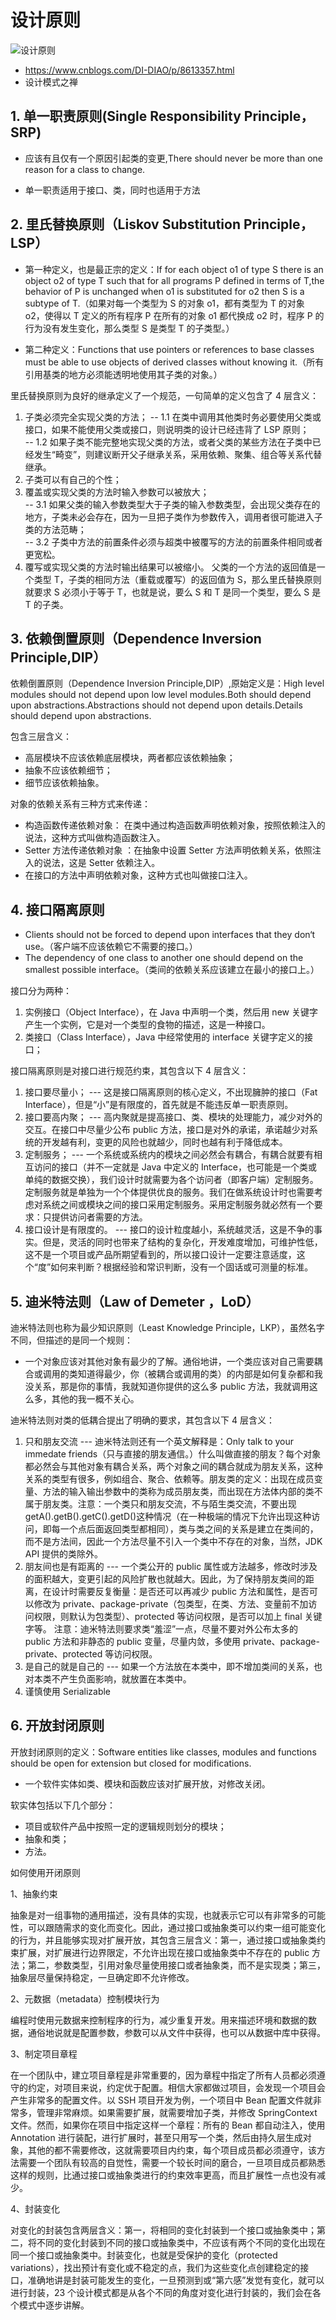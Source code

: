 # 设计原则


![设计原则](uml关系图.png)


- https://www.cnblogs.com/DI-DIAO/p/8613357.html
- 设计模式之禅

## 1. 单一职责原则(Single Responsibility Principle，SRP)

- 应该有且仅有一个原因引起类的变更,There should never be more than one reason for a class to change.

- 单一职责适用于接口、类，同时也适用于方法

## 2. 里氏替换原则（Liskov Substitution Principle，LSP）

- 第一种定义，也是最正宗的定义：If for each object o1 of type S there is an object o2 of
  type T such that for all programs P defined in terms of T,the behavior of P is unchanged when o1 is
  substituted for o2 then S is a subtype of T.（如果对每一个类型为 S 的对象 o1，都有类型为 T 的对象 o2，使得以 T 定义的所有程序 P 在所有的对象 o1 都代换成 o2 时，程序 P 的行为没有发生变化，那么类型 S 是类型 T 的子类型。）

- 第二种定义：Functions that use pointers or references to base classes must be able to use
  objects of derived classes without knowing it.（所有引用基类的地方必须能透明地使用其子类的对象。）

里氏替换原则为良好的继承定义了一个规范，一句简单的定义包含了 4 层含义：

1. 子类必须完全实现父类的方法；
   -- 1.1 在类中调用其他类时务必要使用父类或接口，如果不能使用父类或接口，则说明类的设计已经违背了 LSP 原则；  
   -- 1.2 如果子类不能完整地实现父类的方法，或者父类的某些方法在子类中已经发生“畸变”，则建议断开父子继承关系，采用依赖、聚集、组合等关系代替继承。
2. 子类可以有自己的个性；
3. 覆盖或实现父类的方法时输入参数可以被放大；  
   -- 3.1 如果父类的输入参数类型大于子类的输入参数类型，会出现父类存在的地方，子类未必会存在，因为一旦把子类作为参数传入，调用者很可能进入子类的方法范畴；  
   -- 3.2 子类中方法的前置条件必须与超类中被覆写的方法的前置条件相同或者更宽松。
4. 覆写或实现父类的方法时输出结果可以被缩小。
   父类的一个方法的返回值是一个类型 T，子类的相同方法（重载或覆写）的返回值为 S，那么里氏替换原则就要求 S 必须小于等于 T，也就是说，要么 S 和 T 是同一个类型，要么 S 是 T 的子类。

## 3. 依赖倒置原则（Dependence Inversion Principle,DIP）

依赖倒置原则（Dependence Inversion Principle,DIP）,原始定义是：High level modules should not depend upon low level modules.Both should depend upon abstractions.Abstractions should not depend upon details.Details should depend upon abstractions.

包含三层含义：

- 高层模块不应该依赖底层模块，两者都应该依赖抽象；
- 抽象不应该依赖细节；
- 细节应该依赖抽象。

对象的依赖关系有三种方式来传递：

- 构造函数传递依赖对象： 在类中通过构造函数声明依赖对象，按照依赖注入的说法，这种方式叫做构造函数注入。
- Setter 方法传递依赖对象 ：在抽象中设置 Setter 方法声明依赖关系，依照注入的说法，这是 Setter 依赖注入。
- 在接口的方法中声明依赖对象，这种方式也叫做接口注入。

## 4. 接口隔离原则

- Clients should not be forced to depend upon interfaces that they don‘t use。（客户端不应该依赖它不需要的接口。）
- The dependency of one class to another one should depend on the smallest possible interface。（类间的依赖关系应该建立在最小的接口上。）

接口分为两种：

1. 实例接口（Object Interface），在 Java 中声明一个类，然后用 new 关键字产生一个实例，它是对一个类型的食物的描述，这是一种接口。
2. 类接口（Class Interface），Java 中经常使用的 interface 关键字定义的接口；

接口隔离原则是对接口进行规范约束，其包含以下 4 层含义：

1. 接口要尽量小； --- 这是接口隔离原则的核心定义，不出现臃肿的接口（Fat Interface），但是“小”是有限度的，首先就是不能违反单一职责原则。
2. 接口要高内聚； --- 高内聚就是提高接口、类、模块的处理能力，减少对外的交互。在接口中尽量少公布 public 方法，接口是对外的承诺，承诺越少对系统的开发越有利，变更的风险也就越少，同时也越有利于降低成本。
3. 定制服务； --- 一个系统或系统内的模块之间必然会有耦合，有耦合就要有相互访问的接口（并不一定就是 Java 中定义的 Interface，也可能是一个类或单纯的数据交换），我们设计时就需要为各个访问者（即客户端）定制服务。定制服务就是单独为一个个体提供优良的服务。我们在做系统设计时也需要考虑对系统之间或模块之间的接口采用定制服务。采用定制服务就必然有一个要求：只提供访问者需要的方法。
4. 接口设计是有限度的。 --- 接口的设计粒度越小，系统越灵活，这是不争的事实。但是，灵活的同时也带来了结构的复杂化，开发难度增加，可维护性低，这不是一个项目或产品所期望看到的，所以接口设计一定要注意适度，这个“度”如何来判断？根据经验和常识判断，没有一个固话或可测量的标准。

## 5. 迪米特法则（Law of Demeter ，LoD）

迪米特法则也称为最少知识原则（Least Knowledge Principle，LKP），虽然名字不同，但描述的是同一个规则：

- 一个对象应该对其他对象有最少的了解。通俗地讲，一个类应该对自己需要耦合或调用的类知道得最少，你（被耦合或调用的类）的内部是如何复杂都和我没关系，那是你的事情，我就知道你提供的这么多 public 方法，我就调用这么多，其他的我一概不关心。

迪米特法则对类的低耦合提出了明确的要求，其包含以下 4 层含义：

1. 只和朋友交流 --- 迪米特法则还有一个英文解释是：Only talk to your immedate friends（只与直接的朋友通信。）什么叫做直接的朋友？每个对象都必然会与其他对象有耦合关系，两个对象之间的耦合就成为朋友关系，这种关系的类型有很多，例如组合、聚合、依赖等。朋友类的定义：出现在成员变量、方法的输入输出参数中的类称为成员朋友类，而出现在方法体内部的类不属于朋友类。注意：一个类只和朋友交流，不与陌生类交流，不要出现 getA().getB().getC().getD()这种情况（在一种极端的情况下允许出现这种访问，即每一个点后面返回类型都相同），类与类之间的关系是建立在类间的，而不是方法间，因此一个方法尽量不引入一个类中不存在的对象，当然，JDK API 提供的类除外。
2. 朋友间也是有距离的 --- 一个类公开的 public 属性或方法越多，修改时涉及的面积越大，变更引起的风险扩散也就越大。因此，为了保持朋友类间的距离，在设计时需要反复衡量：是否还可以再减少 public 方法和属性，是否可以修改为 private、package-private（包类型，在类、方法、变量前不加访问权限，则默认为包类型）、protected 等访问权限，是否可以加上 final 关键字等。 注意：迪米特法则要求类“羞涩”一点，尽量不要对外公布太多的 public 方法和非静态的 public 变量，尽量内敛，多使用 private、package-private、protected 等访问权限。
3. 是自己的就是自己的 --- 如果一个方法放在本类中，即不增加类间的关系，也对本类不产生负面影响，就放置在本类中。
4. 谨慎使用 Serializable

## 6. 开放封闭原则

开放封闭原则的定义：Software entities like classes, modules and functions should be open for extension but closed for modifications.

- 一个软件实体如类、模块和函数应该对扩展开放，对修改关闭。

软实体包括以下几个部分：

- 项目或软件产品中按照一定的逻辑规则划分的模块；
- 抽象和类；
- 方法。

如何使用开闭原则

1、抽象约束

抽象是对一组事物的通用描述，没有具体的实现，也就表示它可以有非常多的可能性，可以跟随需求的变化而变化。因此，通过接口或抽象类可以约束一组可能变化的行为，并且能够实现对扩展开放，其包含三层含义：第一，通过接口或抽象类约束扩展，对扩展进行边界限定，不允许出现在接口或抽象类中不存在的 public 方法；第二，参数类型，引用对象尽量使用接口或者抽象类，而不是实现类；第三，抽象层尽量保持稳定，一旦确定即不允许修改。

2、元数据（metadata）控制模块行为

编程时使用元数据来控制程序的行为，减少重复开发。用来描述环境和数据的数据，通俗地说就是配置参数，参数可以从文件中获得，也可以从数据中库中获得。

3、制定项目章程

在一个团队中，建立项目章程是非常重要的，因为章程中指定了所有人员都必须遵守的约定，对项目来说，约定优于配置。相信大家都做过项目，会发现一个项目会产生非常多的配置文件。以 SSH 项目开发为例，一个项目中 Bean 配置文件就非常多，管理非常麻烦。如果需要扩展，就需要增加子类，并修改 SpringContext 文件。然而，如果你在项目中指定这样一个章程：所有的 Bean 都自动注入，使用 Annotation 进行装配，进行扩展时，甚至只用写一个类，然后由持久层生成对象，其他的都不需要修改，这就需要项目内约束，每个项目成员都必须遵守，该方法需要一个团队有较高的自觉性，需要一个较长时间的磨合，一旦项目成员都熟悉这样的规则，比通过接口或抽象类进行的约束效率更高，而且扩展性一点也没有减少。

4、封装变化

对变化的封装包含两层含义：第一，将相同的变化封装到一个接口或抽象类中；第二，将不同的变化封装到不同的接口或抽象类中，不应该有两个不同的变化出现在同一个接口或抽象类中。封装变化，也就是受保护的变化（protected variations），找出预计有变化或不稳定的点，我们为这些变化点创建稳定的接口，准确地讲是封装可能发生的变化，一旦预测到或“第六感”发觉有变化，就可以进行封装，23 个设计模式都是从各个不同的角度对变化进行封装的，我们会在各个模式中逐步讲解。
